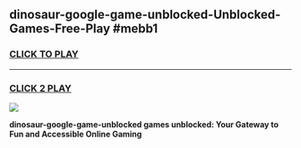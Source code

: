 
## dinosaur-google-game-unblocked-Unblocked-Games-Free-Play #mebb1
<h3>
<a href="https://us.freeplayer.one?title=dinosaur-google-game-unblocked&ref=9M">CLICK TO PLAY</a></h3>
<hr>

<h3>
<a href="https://us.freeplayer.one?title=dinosaur-google-game-unblocked&ref=9M">CLICK 2 PLAY</a>
  
</h3>

<a href="https://us.freeplayer.one?title=dinosaur-google-game-unblocked&ref=9M"><img src="https://clearcache.store/games.png"></a>


**dinosaur-google-game-unblocked games unblocked: Your Gateway to Fun and Accessible Online Gaming**
